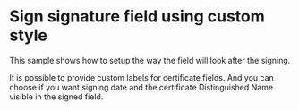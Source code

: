 # Sign signature field using custom style
This sample shows how to setup the way the field will look after the signing.

It is possible to provide custom labels for certificate fields. And you can choose if you want signing date and the certificate Distinguished Name visible in the signed field.
